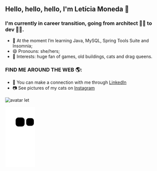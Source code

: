 ## Hello, hello, hello, I'm Letícia Moneda 👋

### I'm currently in career transition, going from architect 👷‍♀️ to dev 👩‍💻.

- 🌱 At the moment I’m learning Java, MySQL, Spring Tools Suite and Insomnia;
- 😄 Pronouns: she/hers;
- 💜 Interests: huge fan of games, old buildings, cats and drag queens.

### FIND ME AROUND THE WEB 🌎:
- 💼 You can make a connection with me through [LinkedIn](https://www.linkedin.com/in/leticia-moneda/) 
- 📷 See pictures of my cats on [Instagram](https://www.instagram.com/lemo.nadaaa/)

<div>
  <img align="center" alt="avatar let" src="https://i.picasion.com/pic92/d5e881501de184aaa7664d7dfa22e33b.gif"
</div>

![snake gif](https://github.com/monedales/monedales/blob/output/github-contribution-grid-snake.svg)
